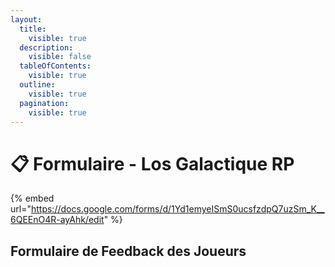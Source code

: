 ```yaml
---
layout:
  title:
    visible: true
  description:
    visible: false
  tableOfContents:
    visible: true
  outline:
    visible: true
  pagination:
    visible: true
---
```


# 📋 Formulaire - Los Galactique RP

{% embed url="https://docs.google.com/forms/d/1Yd1emyeISmS0ucsfzdpQ7uzSm_K__6QEEnO4R-ayAhk/edit" %}

## Formulaire de Feedback des Joueurs
